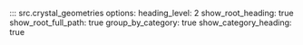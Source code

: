 ::: src.crystal_geometries
options:
  heading_level: 2
  show_root_heading: true
  show_root_full_path: true
  group_by_category: true
  show_category_heading: true